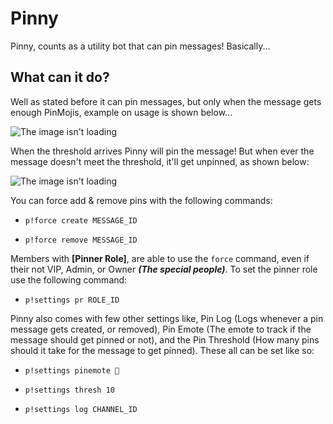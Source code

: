 # Pinny

Pinny, counts as a utility bot that can pin messages! Basically...

## What can it do?

Well as stated before it can pin messages, but only when the message gets enough PinMojis, example on usage is shown below...

![The image isn't loading](https://i.imgur.com/l3OtlmN.gifv)

When the threshold arrives Pinny will pin the message! But when ever the message doesn't meet the threshold, it'll get unpinned, as shown below:

![The image isn't loading](https://i.imgur.com/r8GYW42.gifv)

You can force add & remove pins with the following commands:

* `p!force create MESSAGE_ID`

* `p!force remove MESSAGE_ID`

Members with **[Pinner Role]**, are able to use the `force` command, even if their not VIP, Admin, or Owner ***(The special people)***. To set the pinner role use the following command:

* `p!settings pr ROLE_ID`

Pinny also comes with few other settings like, Pin Log (Logs whenever a pin message gets created, or removed), Pin Emote (The emote to track if the message should get pinned or not),  and the Pin Threshold (How many pins should it take for the message to get pinned). These all can be set like so:

* `p!settings pinemote 📌`

* `p!settings thresh 10`

* `p!settings log CHANNEL_ID`
